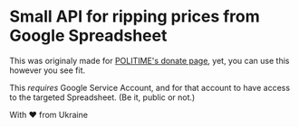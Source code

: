 # Small API for ripping prices from Google Spreadsheet
This was originaly made for [POLITIME's donate page](https://ptime.infy.uk/donate.html), yet, you can use this however you see fit.

This *requires* Google Service Account, and for that account to have access to the targeted Spreadsheet. (Be it, public or not.)

With ❤️ from Ukraine

